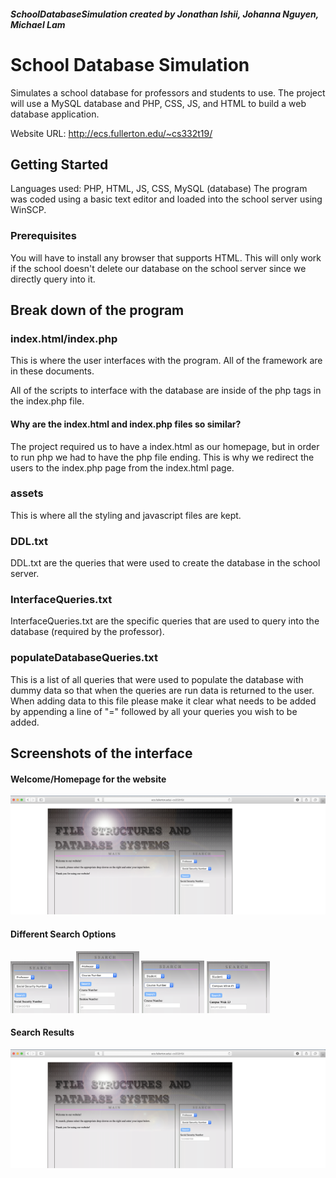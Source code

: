 ##### SchoolDatabaseSimulation created by Jonathan Ishii, Johanna Nguyen, Michael Lam

# School Database Simulation

  Simulates a school database for professors and students to use. The project will use a MySQL database and PHP, CSS, JS, and HTML to build a web database application.

  Website URL: http://ecs.fullerton.edu/~cs332t19/

## Getting Started

  Languages used: PHP, HTML, JS, CSS, MySQL (database)
  The program was coded using a basic text editor and loaded into the school server using WinSCP.

### Prerequisites

You will have to install any browser that supports HTML.
This will only work if the school doesn't delete our database on the school server since we directly query into it.


## Break down of the program

### index.html/index.php

This is where the user interfaces with the program. All of the framework are in these documents.

All of the scripts to interface with the database are inside of the php tags in the index.php file.

#### Why are the index.html and index.php files so similar?

The project required us to have a index.html as our homepage, but in order to run php we had to have the php file ending.
This is why we redirect the users to the index.php page from the index.html page.

### assets

This is where all the styling and javascript files are kept.

### DDL.txt

DDL.txt are the queries that were used to create the database in the school server.

### InterfaceQueries.txt

InterfaceQueries.txt are the specific queries that are used to query into the database (required by the professor).

### populateDatabaseQueries.txt

This is a list of all queries that were used to populate the database with dummy data so that when the queries are run data is returned to the user.
When adding data to this file please make it clear what needs to be added by appending a line of "=" followed by all your queries you wish to be added.

## Screenshots of the interface

#### Welcome/Homepage for the website
![Homepage](Screenshots/homepage.png)

#### Different Search Options

<div display: "inline-block">
  <img src="Screenshots/search1.png" alt="Prof/SSN" width="20%">
  <img src="Screenshots/search2.png" alt="Prof/CN_SN" width="20%">
  <img src="Screenshots/search3.png" alt="Stud/CN" width="20%">
  <img src="Screenshots/search4.png" alt="Stud/CWID" width="20%">
</div>

#### Search Results

![Homepage](Screenshots/homepage.png)
